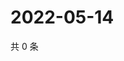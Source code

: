 # 2022-05-14

共 0 条

<!-- BEGIN WEIBO -->
<!-- 最后更新时间 Sat May 14 2022 18:18:49 GMT+0800 (China Standard Time) -->

<!-- END WEIBO -->
